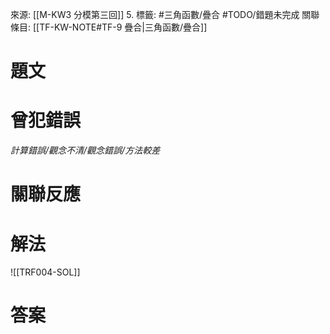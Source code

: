 來源: [[M-KW3 分模第三回]] 5.
標籤: #三角函數/疊合 #TODO/錯題未完成 
關聯條目: [[TF-KW-NOTE#TF-9 疊合|三角函數/疊合]]
# 題文
# 曾犯錯誤
*計算錯誤/觀念不清/觀念錯誤/方法較差*
# 關聯反應
# 解法
![[TRF004-SOL]]
# 答案